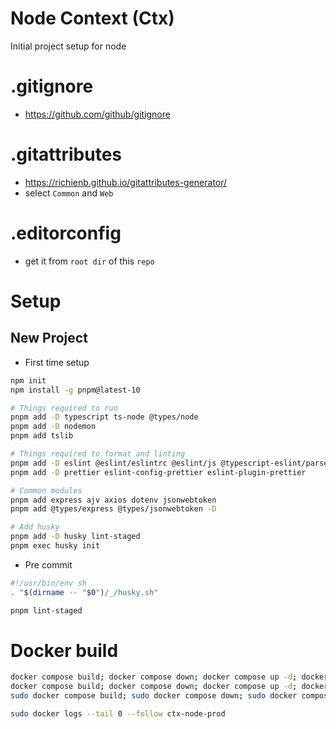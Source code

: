 # Node Context (Ctx)

Initial project setup for node

# .gitignore

- https://github.com/github/gitignore

# .gitattributes

- https://richienb.github.io/gitattributes-generator/
- select `Common` and `Web`

# .editorconfig

- get it from `root dir` of this `repo`

# Setup

## New Project

- First time setup

```sh
npm init
npm install -g pnpm@latest-10

# Things required to run
pnpm add -D typescript ts-node @types/node
pnpm add -D nodemon
pnpm add tslib

# Things required to format and linting
pnpm add -D eslint @eslint/eslintrc @eslint/js @typescript-eslint/parser @typescript-eslint/eslint-plugin
pnpm add -D prettier eslint-config-prettier eslint-plugin-prettier

# Common modules
pnpm add express ajv axios dotenv jsonwebtoken
pnpm add @types/express @types/jsonwebtoken -D

# Add husky
pnpm add -D husky lint-staged
pnpm exec husky init
```

- Pre commit

```sh
#!/usr/bin/env sh
. "$(dirname -- "$0")/_/husky.sh"

pnpm lint-staged
```

# Docker build

```sh
docker compose build; docker compose down; docker compose up -d; docker logs --follow ctx-node-dev
docker compose build; docker compose down; docker compose up -d; docker logs --follow ctx-node-test
sudo docker compose build; sudo docker compose down; sudo docker compose up -d; sudo docker logs --follow ctx-node-prod
```

```sh
sudo docker logs --tail 0 --follow ctx-node-prod
```
